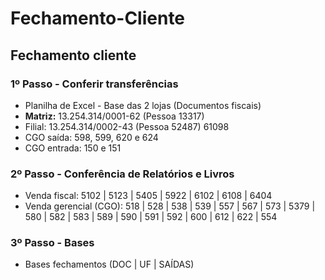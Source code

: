 # Fechamento-Cliente
## Fechamento cliente

### 1º Passo - Conferir transferências

- Planilha de Excel - Base das 2 lojas (Documentos fiscais)
- **Matriz:** 13.254.314/0001-62 (Pessoa 13317)
- Filial: 13.254.314/0002-43 (Pessoa 52487) 61098
- CGO saída: 598, 599, 620 e 624
- CGO entrada: 150 e 151

### 2º Passo - Conferência de Relatórios e Livros

- Venda fiscal: 5102 | 5123 | 5405 | 5922 | 6102 | 6108 | 6404
- Venda gerencial (CGO): 518 | 528 | 538 | 539 | 557 | 567 | 573 | 5379 | 580 | 582 | 583 | 589 | 590 | 591 | 592 | 600 | 612 | 622 | 554

### 3º Passo - Bases

- Bases fechamentos (DOC | UF | SAÍDAS)
  




